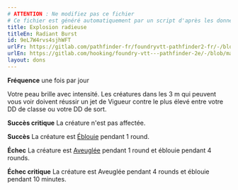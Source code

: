 ```yaml
---
# ATTENTION : Ne modifiez pas ce fichier
# Ce fichier est généré automatiquement par un script d'après les données du module Foundry VTT officiel et de sa traduction
title: Explosion radieuse
titleEn: Radiant Burst
id: 9eL7W4rvs4sjhWFT
urlFr: https://gitlab.com/pathfinder-fr/foundryvtt-pathfinder2-fr/-/blob/master/data/feats/9eL7W4rvs4sjhWFT.htm
urlEn: https://gitlab.com/hooking/foundry-vtt---pathfinder-2e/-/blob/master/packs/data/feats.db/radiant-burst.json
layout: dons
---
```

**Fréquence** une fois par jour

Votre peau brille avec intensité. Les créatures dans les 3 m qui peuvent vous voir doivent réussir un jet de Vigueur contre le plus élevé entre votre DD de classe ou votre DD de sort.

**Succès critique** La créature n'est pas affectée.

**Succès** La créature est [Éblouie](../conditions/ébloui.md) pendant 1 round.

**Échec** La créature est [Aveuglée](../conditions/aveuglé.md) pendant 1 round et éblouie pendant 4 rounds.

**Échec critique** La créature est Aveuglée pendant 4 rounds et éblouie pendant 10 minutes.
